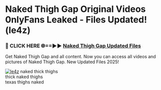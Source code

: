 # Naked Thigh Gap Original Videos 0nlyFans Leaked - Files Updated! (le4z)

<h3>🔴 CLICK HERE 🌐==►► <a href="https://tinyurl.com/yckcrads" rel="nofollow">Naked Thigh Gap Updated Files</a></h3>

Get Naked Thigh Gap and all content. Now you can access all videos and pictures of Naked Thigh Gap. New Updated Files 2025!

[![le4z](https://i.imgur.com/hpKpOFt.gif)](https://tinyurl.com/yckcrads)
naked thick thighs<br>
thick naked thighs<br>
texas thighs naked